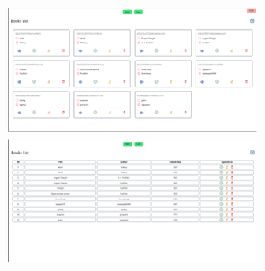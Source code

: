 ![img](https://github.com/Anton70772/ClientServerBooks/blob/main/ClientServerBooks/2024-04-03_11-49-40.png)



![img](https://github.com/Anton70772/ClientServerBooks/blob/main/ClientServerBooks/2024-04-03_11-48-29.png)
